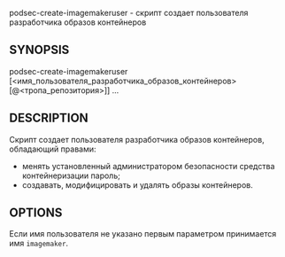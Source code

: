 
podsec-create-imagemakeruser - скрипт создает пользователя разработчика образов контейнеров

## SYNOPSIS

podsec-create-imagemakeruser [<имя_пользователя_разработчика_образов_контейнеров>[@<тропа_репозитория>]] ...

## DESCRIPTION

Cкрипт создает пользователя разработчика образов контейнеров, обладающий правами:
- менять установленный администратором безопасности средства контейнеризации пароль;
- создавать, модифицировать и удалять образы контейнеров.

## OPTIONS

Если имя пользователя не указано первым параметром принимается имя `imagemaker`.
